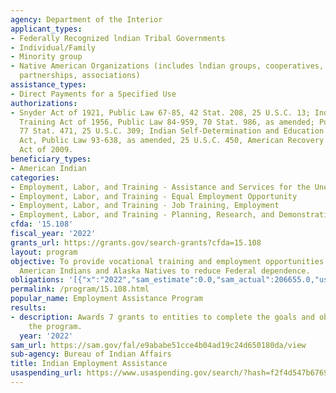 ```yaml
---
agency: Department of the Interior
applicant_types:
- Federally Recognized lndian Tribal Governments
- Individual/Family
- Minority group
- Native American Organizations (includes lndian groups, cooperatives, corporations,
  partnerships, associations)
assistance_types:
- Direct Payments for a Specified Use
authorizations:
- Snyder Act of 1921, Public Law 67-85, 42 Stat. 208, 25 U.S.C. 13; Indian Adult Vocational
  Training Act of 1956, Public Law 84-959, 70 Stat. 986, as amended; Public Law 88-230,
  77 Stat. 471, 25 U.S.C. 309; Indian Self-Determination and Education Assistance
  Act, Public Law 93-638, as amended, 25 U.S.C. 450, American Recovery and Reinvestment
  Act of 2009.
beneficiary_types:
- American Indian
categories:
- Employment, Labor, and Training - Assistance and Services for the Unemployed
- Employment, Labor, and Training - Equal Employment Opportunity
- Employment, Labor, and Training - Job Training, Employment
- Employment, Labor, and Training - Planning, Research, and Demonstration
cfda: '15.108'
fiscal_year: '2022'
grants_url: https://grants.gov/search-grants?cfda=15.108
layout: program
objective: To provide vocational training and employment opportunities to eligible
  American Indians and Alaska Natives to reduce Federal dependence.
obligations: '[{"x":"2022","sam_estimate":0.0,"sam_actual":206655.0,"usa_spending_actual":45242684.76},{"x":"2023","sam_estimate":3630807.0,"sam_actual":0.0,"usa_spending_actual":54165639.77},{"x":"2024","sam_estimate":3500000.0,"sam_actual":0.0,"usa_spending_actual":0.0}]'
permalink: /program/15.108.html
popular_name: Employment Assistance Program
results:
- description: Awards 7 grants to entities to complete the goals and objectives of
    the program.
  year: '2022'
sam_url: https://sam.gov/fal/e9ababe51cce4b04ad19c24d650180da/view
sub-agency: Bureau of Indian Affairs
title: Indian Employment Assistance
usaspending_url: https://www.usaspending.gov/search/?hash=f2f4d547b6769b6be08f08641764a502
---
```

